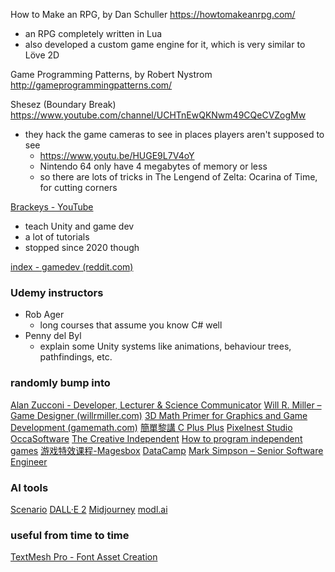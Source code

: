 How to Make an RPG, by Dan Schuller
https://howtomakeanrpg.com/
* an RPG completely written in Lua
* also developed a custom game engine for it, which is very similar to Löve 2D

Game Programming Patterns, by Robert Nystrom
http://gameprogrammingpatterns.com/

Shesez (Boundary Break)
https://www.youtube.com/channel/UCHTnEwQKNwm49CQeCVZogMw
* they hack the game cameras to see in places players aren't supposed to see
	* https://www.youtu.be/HUGE9L7V4oY
	* Nintendo 64 only have 4 megabytes of memory or less
	* so there are lots of tricks in The Lengend of Zelta: Ocarina of Time, for cutting corners

[Brackeys - YouTube](https://www.youtube.com/channel/UCYbK_tjZ2OrIZFBvU6CCMiA)
* teach Unity and game dev
* a lot of tutorials
* stopped since 2020 though

[index - gamedev (reddit.com)](https://www.reddit.com/r/gamedev/wiki/index/)


### Udemy instructors
* Rob Ager
	* long courses that assume you know C# well
* Penny del Byl
	* explain some Unity systems like animations, behaviour trees, pathfindings, etc.


### randomly bump into
[Alan Zucconi - Developer, Lecturer & Science Communicator](https://www.alanzucconi.com/)
[Will R. Miller – Game Designer (willrmiller.com)](http://www.willrmiller.com/)
[3D Math Primer for Graphics and Game Development (gamemath.com)](https://gamemath.com/)
[簡單黎講 C Plus Plus](https://www.youtube.com/@CPlusPlus)
[Pixelnest Studio](https://pixelnest.io/tutorials/)
[OccaSoftware](https://www.occasoftware.com/)
[The Creative Independent](https://thecreativeindependent.com/)
[How to program independent games](http://the-witness.net/news/2011/06/how-to-program-independent-games/)
[游戏特效课程-Magesbox](https://www.magesbox.com/course)
[DataCamp](https://www.datacamp.com/)
[Mark Simpson – Senior Software Engineer](https://defragdev.com/)


### AI tools
[Scenario](https://www.scenario.gg/)
[DALL·E 2](https://openai.com/dall-e-2/)
[Midjourney](https://midjourney.com/home/?callbackUrl=%2Fapp%2F)
[modl.ai](https://modl.ai/)


### useful from time to time
[TextMesh Pro - Font Asset Creation](https://www.youtube.com/watch?v=qzJNIGCFFtY)
